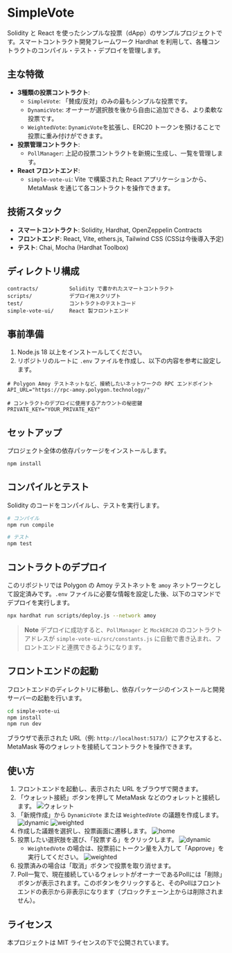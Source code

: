 # SimpleVote

Solidity と React を使ったシンプルな投票（dApp）のサンプルプロジェクトです。スマートコントラクト開発フレームワーク Hardhat を利用して、各種コントラクトのコンパイル・テスト・デプロイを管理します。

## 主な特徴

-   **3種類の投票コントラクト**:
    -   `SimpleVote`: 「賛成/反対」のみの最もシンプルな投票です。
    -   `DynamicVote`: オーナーが選択肢を後から自由に追加できる、より柔軟な投票です。
    -   `WeightedVote`: `DynamicVote`を拡張し、ERC20 トークンを預けることで投票に重み付けができます。
-   **投票管理コントラクト**:
    -   `PollManager`: 上記の投票コントラクトを新規に生成し、一覧を管理します。
-   **React フロントエンド**:
    -   `simple-vote-ui`: Vite で構築された React アプリケーションから、MetaMask を通じて各コントラクトを操作できます。

## 技術スタック

-   **スマートコントラクト**: Solidity, Hardhat, OpenZeppelin Contracts
-   **フロントエンド**: React, Vite, ethers.js, Tailwind CSS (CSSは今後導入予定)
-   **テスト**: Chai, Mocha (Hardhat Toolbox)

## ディレクトリ構成

```
contracts/          Solidity で書かれたスマートコントラクト
scripts/            デプロイ用スクリプト
test/               コントラクトのテストコード
simple-vote-ui/     React 製フロントエンド
```

## 事前準備

1.  Node.js 18 以上をインストールしてください。
2.  リポジトリのルートに `.env` ファイルを作成し、以下の内容を参考に設定します。

```
# Polygon Amoy テストネットなど、接続したいネットワークの RPC エンドポイント
API_URL="https://rpc-amoy.polygon.technology/"

# コントラクトのデプロイに使用するアカウントの秘密鍵
PRIVATE_KEY="YOUR_PRIVATE_KEY"
```

## セットアップ

プロジェクト全体の依存パッケージをインストールします。

```bash
npm install
```

## コンパイルとテスト

Solidity のコードをコンパイルし、テストを実行します。

```bash
# コンパイル
npm run compile

# テスト
npm test
```

## コントラクトのデプロイ

このリポジトリでは Polygon の Amoy テストネットを `amoy` ネットワークとして設定済みです。`.env` ファイルに必要な情報を設定した後、以下のコマンドでデプロイを実行します。

```bash
npx hardhat run scripts/deploy.js --network amoy
```

> **Note**
> デプロイに成功すると、`PollManager` と `MockERC20` のコントラクトアドレスが `simple-vote-ui/src/constants.js` に自動で書き込まれ、フロントエンドと連携できるようになります。

## フロントエンドの起動

フロントエンドのディレクトリに移動し、依存パッケージのインストールと開発サーバーの起動を行います。

```bash
cd simple-vote-ui
npm install
npm run dev
```

ブラウザで表示された URL（例: `http://localhost:5173/`）にアクセスすると、MetaMask 等のウォレットを接続してコントラクトを操作できます。

## 使い方

1.  フロントエンドを起動し、表示された URL をブラウザで開きます。
2.  「ウォレット接続」ボタンを押して MetaMask などのウォレットと接続します。
![ウォレット](docs/dapp-wallet.png)
3.  「新規作成」から `DynamicVote` または `WeightedVote` の議題を作成します。
![dynamic](docs/dapp-dynamic.png)
![weighted](docs/dapp-weighted.png)
4.  作成した議題を選択し、投票画面に遷移します。
![home](docs/dapp-home.png)
5.  投票したい選択肢を選び、「投票する」をクリックします。
![dynamic](docs/dapp-dynamic.png)
    -   `WeightedVote` の場合は、投票前にトークン量を入力して「Approve」を実行してください。
![weighted](docs/dapp-weighted.png)
6.  投票済みの場合は「取消」ボタンで投票を取り消せます。
7.  Poll一覧で、現在接続しているウォレットがオーナーであるPollには「削除」ボタンが表示されます。このボタンをクリックすると、そのPollはフロントエンドの表示から非表示になります（ブロックチェーン上からは削除されません）。

## ライセンス

本プロジェクトは MIT ライセンスの下で公開されています。
